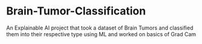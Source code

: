 # Brain-Tumor-Classification
An Explainable AI project that took a dataset of Brain Tumors and classified them into their respective type using ML and worked on basics of Grad Cam

